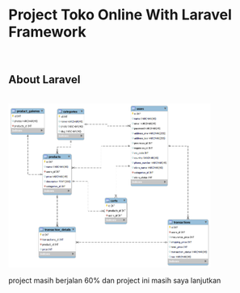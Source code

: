 <h1>Project Toko Online With Laravel Framework</h1> 
<br>
<h2>About Laravel</h2>
</br>
<img src="database/erd.png" width="400">

project masih berjalan 60% dan project ini masih saya lanjutkan
